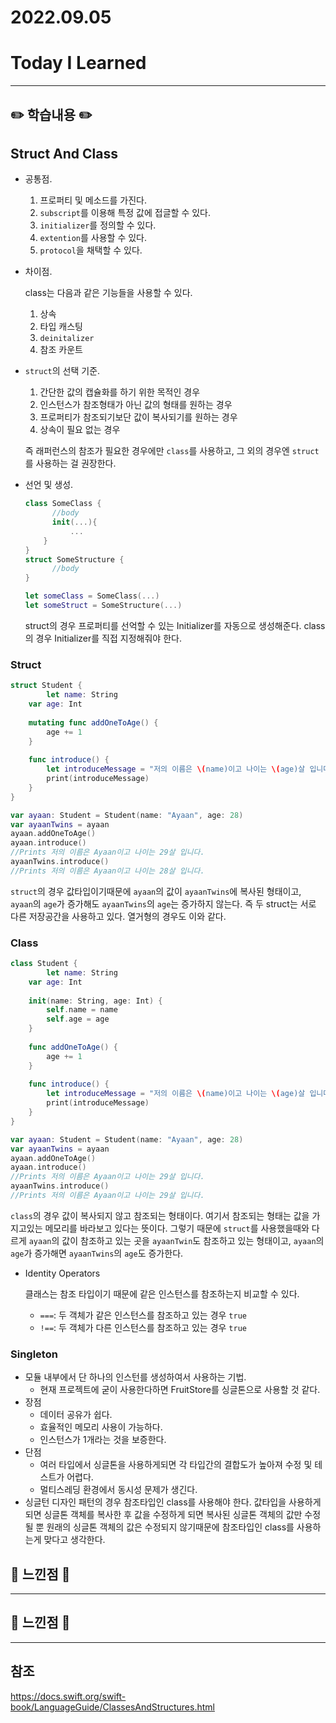 # 2022.09.05

# Today I Learned

---

## ✏️ 학습내용 ✏️

## Struct And Class

- 공통점.

  1. 프로퍼티 및 메소드를 가진다.
  2. `subscript`를 이용해 특정 값에 접글할 수 있다.
  3. `initializer`를 정의할 수 있다.
  4. `extention`를 사용할 수 있다.
  5. `protocol`을 채택할 수 있다.

- 차이점.

  class는 다음과 같은 기능들을 사용할 수 있다.

  1. 상속
  2. 타입 캐스팅
  3. `deinitalizer`
  4. 참조 카운트

- `struct`의 선택 기준.

  1. 간단한 값의 캡슐화를 하기 위한 목적인 경우
  2. 인스턴스가 참조형태가 아닌 값의 형태를 원하는 경우
  3. 프로퍼티가 참조되기보단 값이 복사되기를 원하는 경우
  4. 상속이 필요 없는 경우

  즉 래퍼런스의 참조가 필요한 경우에만 `class`를 사용하고, 그 외의 경우엔 `struct`를 사용하는 걸 권장한다.

- 선언 및 생성.

  ``` swift
  class SomeClass {
    	//body
    	init(...){
        	...
      }
  }
  struct SomeStructure {
    	//body
  }
  
  let someClass = SomeClass(...)
  let someStruct = SomeStructure(...)
  ```

  struct의 경우 프로퍼티를 선억할 수 있는 Initializer를 자동으로 생성해준다. class의 경우 Initializer를 직접 지정해줘야 한다.

### Struct

``` swift
struct Student {
		let name: String
  	var age: Int
  
  	mutating func addOneToAge() {
      	age += 1
    }
  	
  	func introduce() {
      	let introduceMessage = "저의 이름은 \(name)이고 나이는 \(age)살 입니다."
      	print(introduceMessage)
    }
}

var ayaan: Student = Student(name: "Ayaan", age: 28)
var ayaanTwins = ayaan
ayaan.addOneToAge()
ayaan.introduce()
//Prints 저의 이름은 Ayaan이고 나이는 29살 입니다.
ayaanTwins.introduce()
//Prints 저의 이름은 Ayaan이고 나이는 28살 입니다.
```

`struct`의 경우 값타입이기때문에 `ayaan`의 값이 `ayaanTwins`에 복사된 형태이고, `ayaan`의 `age`가 증가해도 `ayaanTwins`의 `age`는 증가하지 않는다.
즉 두 struct는 서로 다른 저장공간을 사용하고 있다. 열거형의 경우도 이와 같다.

### Class

```swift
class Student {
		let name: String
  	var age: Int
  	
  	init(name: String, age: Int) {
      	self.name = name
      	self.age = age
    }
  
  	func addOneToAge() {
      	age += 1
    }
  	
  	func introduce() {
      	let introduceMessage = "저의 이름은 \(name)이고 나이는 \(age)살 입니다."
      	print(introduceMessage)
    }
}

var ayaan: Student = Student(name: "Ayaan", age: 28)
var ayaanTwins = ayaan
ayaan.addOneToAge()
ayaan.introduce()
//Prints 저의 이름은 Ayaan이고 나이는 29살 입니다.
ayaanTwins.introduce()
//Prints 저의 이름은 Ayaan이고 나이는 29살 입니다.
```

`class`의 경우 값이 복사되지 않고 참조되는 형태이다. 여기서 참조되는 형태는 값을 가지고있는 메모리를 바라보고 있다는 뜻이다. 그렇기 때문에 `struct`를 사용했을때와 다르게 `ayaan`의 값이 참조하고 있는 곳을 `ayaanTwin`도 참조하고 있는 형태이고, `ayaan`의 `age`가 증가해면 `ayaanTwins`의 `age`도 증가한다.

- Identity Operators

  클래스는 참조 타입이기 때문에 같은 인스턴스를 참조하는지 비교할 수 있다.

  - `===`: 두 객체가 같은 인스턴스를 참조하고 있는 경우 `true`
  - `!==`: 두 객체가 다른 인스턴스를 참조하고 있는 경우 `true`

### Singleton

- 모듈 내부에서 단 하나의 인스턴를 생성하여서 사용하는 기법.
  - 현재 프로젝트에 굳이 사용한다하면 FruitStore를 싱글톤으로 사용할 것 같다.
- 장점
  - 데이터 공유가 쉽다.
  - 효율적인 메모리 사용이 가능하다.
  - 인스턴스가 1개라는 것을 보증한다.
- 단점
  - 여러 타입에서 싱글톤을 사용하게되면 각 타입간의 결합도가 높아져 수정 및 테스트가 어렵다.
  - 멀티스레딩 환경에서 동시성 문제가 생긴다.
- 싱글턴 디자인 패턴의 경우 참조타입인 class를 사용해야 한다. 값타입을 사용하게 되면 싱글톤 객체를 복사한 후 값을 수정하게 되면 복사된 싱글톤 객체의 값만 수정될 뿐 원래의 싱글톤 객체의 값은 수정되지 않기때문에 참조타입인 class를 사용하는게 맞다고 생각한다.



## 🤔 느낀점 🤔

---

## 🤔 느낀점 🤔



---

## 참조

https://docs.swift.org/swift-book/LanguageGuide/ClassesAndStructures.html
